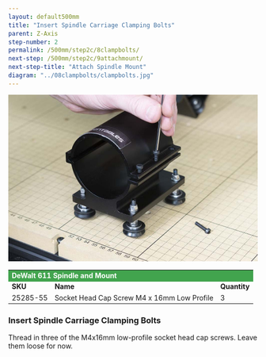 ```yaml
---
layout: default500mm
title: "Insert Spindle Carriage Clamping Bolts"
parent: Z-Axis
step-number: 2
permalink: /500mm/step2c/8clampbolts/
next-step: /500mm/step2c/9attachmount/
next-step-title: "Attach Spindle Mount"
diagram: "../08clampbolts/clampbolts.jpg"
---
```

<img src="../../step2/photo/jpfs_DSC2750.jpg">

<table>
  <tr>
    <td style="color:#fff;background: #42a44e" colspan="3">
      <b>DeWalt 611 Spindle and Mount</b>
    </td>
  </tr>
  <tr>
    <td>
      <b>SKU</b>
    </td>
    <td>
      <b>Name</b>
    </td>
    <td>
      <b>Quantity</b>
    </td>
  </tr>
  <tr>
    <td>
      25285-55
    </td>
    <td>
      Socket Head Cap Screw M4 x 16mm Low Profile
    </td>
    <td>
      3
    </td>
  </tr>
</table>

<h3>Insert Spindle Carriage Clamping Bolts</h3>

Thread in three of the M4x16mm low-profile socket head cap screws. Leave them loose for now.
